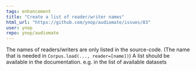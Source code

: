 ```yaml
---
tags: enhancement
title: "Create a list of reader/writer names"
html_url: "https://github.com/ynop/audiomate/issues/83"
user: ynop
repo: ynop/audiomate
---
```


The names of readers/writers are only listed in the source-code.
(The name that is needed in ```Corpus.load(..., reader=[name])```)
A list should be available in the documentation.
e.g. in the list of available datasets